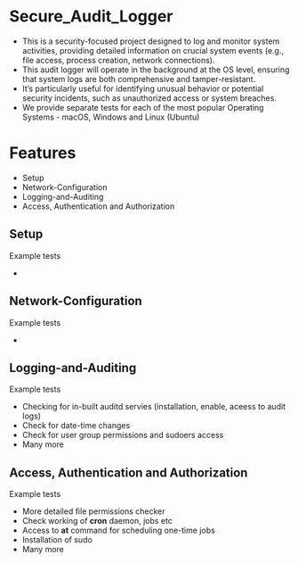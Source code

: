 # Secure_Audit_Logger

- This is a security-focused project designed to log and monitor system activities, providing detailed information on crucial system events (e.g., file access, process creation, network connections).
- This audit logger will operate in the background at the OS level, ensuring that system logs are both comprehensive and tamper-resistant.
- It’s particularly useful for identifying unusual behavior or potential security incidents, such as unauthorized access or system breaches.
- We provide separate tests for each of the most popular Operating Systems - macOS, Windows and Linux (Ubuntu)

# Features

- Setup
- Network-Configuration
- Logging-and-Auditing
- Access, Authentication and Authorization

## Setup

Example tests

-

## Network-Configuration

Example tests

-

## Logging-and-Auditing

Example tests

- Checking for in-built auditd servies (installation, enable, aceess to audit logs)
- Check for date-time changes
- Check for user group permissions and sudoers access
- Many more

## Access, Authentication and Authorization

Example tests

- More detailed file permissions checker
- Check working of <b>cron</b> daemon, jobs etc
- Access to <b>at</b> command for scheduling one-time jobs
- Installation of sudo
- Many more
